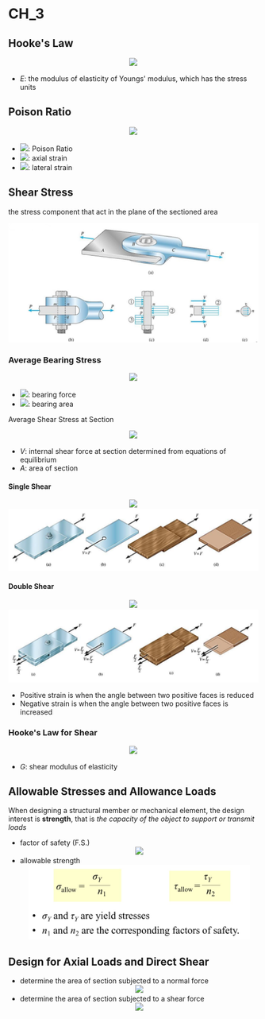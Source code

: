 # CH_3

## Hooke's Law

<div align = center><img src= "https://latex.codecogs.com/svg.latex?%5Csigma%20%3D%20E%20%5Cvarepsilon"></div>

- _E_: the modulus of elasticity of Youngs' modulus, which has the stress units

## Poison Ratio

<div align = center><img src= "https://latex.codecogs.com/svg.latex?%5Cnu%20%3D%20-%20%5Cfrac%7B%5Cvarepsilon%27%7D%7B%5Cvarepsilon%7D"></div>

- <img src= "https://latex.codecogs.com/svg.latex?%5Cnu">: Poison Ratio
- <img src = "https://latex.codecogs.com/svg.latex?%5Cinline%20%5Cvarepsilon">: axial strain
- <img src = "https://latex.codecogs.com/svg.latex?%5Cinline%20%5Cvarepsilon%27">: lateral strain

## Shear Stress

the stress component that act in the plane of the sectioned area

<div align = center><img src = "/assets/Ch_3_figure_1.png"></div>

### Average Bearing Stress

<div align = center><img src = "https://latex.codecogs.com/svg.latex?%5Csigma_b%3D%5Cfrac%7BF_b%7D%7BA_b%7D"></div>

- <img src = "https://latex.codecogs.com/svg.latex?%5Cinline%20F_b">: bearing force
- <img src = "https://latex.codecogs.com/svg.latex?%5Cinline%20A_b">: bearing area

Average Shear Stress at Section

<div align = center><img src = "https://latex.codecogs.com/svg.latex?%5Ctau_%7Baver%7D%3D%5Cfrac%7BV%7D%7BA%7D"></div>

- _V_: internal shear force at section determined from equations of equilibrium
- _A_: area of section

#### Single Shear

<div align = center>
<img src ="https://latex.codecogs.com/svg.latex?V%20%3DF">
<img src="/assets/Ch_3_figure_2.png">
</div>

#### Double Shear

<div align = center>
<img src = "https://latex.codecogs.com/svg.latex?V%20%3D%5Cfrac%7BF%7D%7B2%7D">
<img src = "/assets/Ch_3_figure_3.png">
</div>

- Positive strain is when the angle between two positive faces is reduced
- Negative strain is when the angle between two positive faces is increased

### Hooke's Law for Shear

<div align = center><img src = "https://latex.codecogs.com/svg.latex?%5C%5C%5Ctau%20%3D%20G%20%5Cgamma%5Cvspace%7B3ex%7D%20%5C%5CG%20%3D%20%5Cfrac%7BE%7D%7B2%281&plus;%5Cnu%29%7D"></div>

- _G_: shear modulus of elasticity

## Allowable Stresses and Allowance Loads

When designing a structural member or mechanical element, the design interest is **strength**, that is _the capacity of the object to support or transmit loads_

- factor of safety (F.S.)
  <div align = center><img src = https://latex.codecogs.com/svg.latex?%5Cfn_cm%20n%20%3D%20%5Cfrac%7BActual%5C%3BStrength%7D%7BRequired%5C%3BStrength%7D></div>
- allowable strength
  <div align = center><img height = 150 src ="/assets/Ch_3_figure_4.png"></div>

## Design for Axial Loads and Direct Shear

- determine the area of section subjected to a normal force
    <div align = center><img src = https://latex.codecogs.com/svg.latex?A%3D%5Cfrac%7BP%7D%7B%5Csigma_%7Ballow%7D%7D></div>
- determine the area of section subjected to a shear force
    <div align = center><img src = https://latex.codecogs.com/svg.latex?A%3D%5Cfrac%7BV%7D%7B%5Ctau_%7Ballow%7D%7D></div>